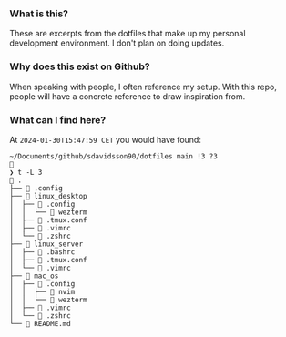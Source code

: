 ### What is this?
These are excerpts from the dotfiles that make up my personal development environment. I don't plan on doing updates.

### Why does this exist on Github?
When speaking with people, I often reference my setup. With this repo, people will have a concrete reference to draw inspiration from.

### What can I find here?

At `2024-01-30T15:47:59 CET` you would have found:

```
~/Documents/github/sdavidsson90/dotfiles main !3 ?3                                                                                                                                                                             
❯ t -L 3
 .
├──  .config
├──  linux_desktop
│  ├──  .config
│  │  └──  wezterm
│  ├──  .tmux.conf
│  ├──  .vimrc
│  └──  .zshrc
├──  linux_server
│  ├──  .bashrc
│  ├──  .tmux.conf
│  └──  .vimrc
├──  mac_os
│  ├──  .config
│  │  ├──  nvim
│  │  └──  wezterm
│  ├──  .vimrc
│  └──  .zshrc
└──  README.md
```
